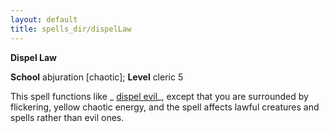 ```yaml
---
layout: default
title: spells_dir/dispelLaw
---
```

 **Dispel Law**

**School** abjuration [chaotic]; **Level** cleric 5

This spell functions like _ [dispel evil](../dispelEvil#_dispel-evil)_, except that you are surrounded by flickering, yellow chaotic energy, and the spell affects lawful creatures and spells rather than evil ones.

